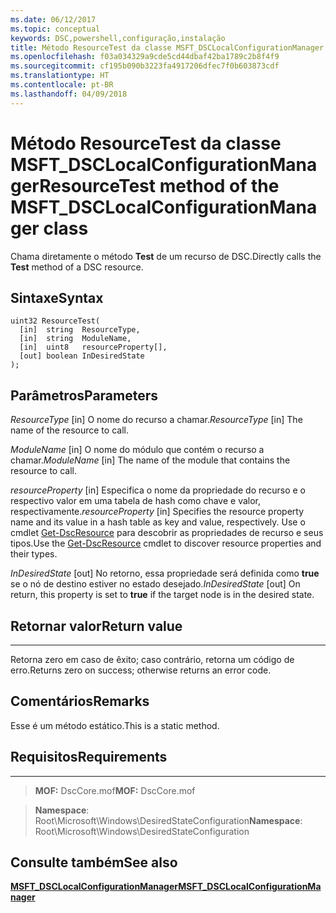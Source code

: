 ```yaml
---
ms.date: 06/12/2017
ms.topic: conceptual
keywords: DSC,powershell,configuração,instalação
title: Método ResourceTest da classe MSFT_DSCLocalConfigurationManager
ms.openlocfilehash: f03a034329a9cde5cd44dbaf42ba1789c2b8f4f9
ms.sourcegitcommit: cf195b090b3223fa4917206dfec7f0b603873cdf
ms.translationtype: HT
ms.contentlocale: pt-BR
ms.lasthandoff: 04/09/2018
---
```

# <a name="resourcetest-method-of-the-msftdsclocalconfigurationmanager-class"></a><span data-ttu-id="2a110-103">Método ResourceTest da classe MSFT_DSCLocalConfigurationManager</span><span class="sxs-lookup"><span data-stu-id="2a110-103">ResourceTest method of the MSFT_DSCLocalConfigurationManager class</span></span>

<span data-ttu-id="2a110-104">Chama diretamente o método **Test** de um recurso de DSC.</span><span class="sxs-lookup"><span data-stu-id="2a110-104">Directly calls the **Test** method of a DSC resource.</span></span>

<a name="syntax"></a><span data-ttu-id="2a110-105">Sintaxe</span><span class="sxs-lookup"><span data-stu-id="2a110-105">Syntax</span></span>
------

```mof
uint32 ResourceTest(
  [in]  string  ResourceType,
  [in]  string  ModuleName,
  [in]  uint8   resourceProperty[],
  [out] boolean InDesiredState
);
```

<a name="parameters"></a><span data-ttu-id="2a110-106">Parâmetros</span><span class="sxs-lookup"><span data-stu-id="2a110-106">Parameters</span></span>
----------

<span data-ttu-id="2a110-107">*ResourceType* \[in\] O nome do recurso a chamar.</span><span class="sxs-lookup"><span data-stu-id="2a110-107">*ResourceType* \[in\] The name of the resource to call.</span></span>

<span data-ttu-id="2a110-108">*ModuleName* \[in\] O nome do módulo que contém o recurso a chamar.</span><span class="sxs-lookup"><span data-stu-id="2a110-108">*ModuleName* \[in\] The name of the module that contains the resource to call.</span></span>

<span data-ttu-id="2a110-109">*resourceProperty* \[in\] Especifica o nome da propriedade do recurso e o respectivo valor em uma tabela de hash como chave e valor, respectivamente.</span><span class="sxs-lookup"><span data-stu-id="2a110-109">*resourceProperty* \[in\] Specifies the resource property name and its value in a hash table as key and value, respectively.</span></span> <span data-ttu-id="2a110-110">Use o cmdlet [Get-DscResource](https://technet.microsoft.com/library/dn521625.aspx) para descobrir as propriedades de recurso e seus tipos.</span><span class="sxs-lookup"><span data-stu-id="2a110-110">Use the [Get-DscResource](https://technet.microsoft.com/library/dn521625.aspx) cmdlet to discover resource properties and their types.</span></span>

<span data-ttu-id="2a110-111">*InDesiredState* \[out\] No retorno, essa propriedade será definida como **true** se o nó de destino estiver no estado desejado.</span><span class="sxs-lookup"><span data-stu-id="2a110-111">*InDesiredState* \[out\] On return, this property is set to **true** if the target node is in the desired state.</span></span>

## <a name="return-value"></a><span data-ttu-id="2a110-112">Retornar valor</span><span class="sxs-lookup"><span data-stu-id="2a110-112">Return value</span></span>
------------

<span data-ttu-id="2a110-113">Retorna zero em caso de êxito; caso contrário, retorna um código de erro.</span><span class="sxs-lookup"><span data-stu-id="2a110-113">Returns zero on success; otherwise returns an error code.</span></span>

## <a name="remarks"></a><span data-ttu-id="2a110-114">Comentários</span><span class="sxs-lookup"><span data-stu-id="2a110-114">Remarks</span></span>

<span data-ttu-id="2a110-115">Esse é um método estático.</span><span class="sxs-lookup"><span data-stu-id="2a110-115">This is a static method.</span></span>

## <a name="requirements"></a><span data-ttu-id="2a110-116">Requisitos</span><span class="sxs-lookup"><span data-stu-id="2a110-116">Requirements</span></span>
------------
><span data-ttu-id="2a110-117">**MOF:** DscCore.mof</span><span class="sxs-lookup"><span data-stu-id="2a110-117">**MOF:** DscCore.mof</span></span>

><span data-ttu-id="2a110-118">**Namespace**: Root\Microsoft\Windows\DesiredStateConfiguration</span><span class="sxs-lookup"><span data-stu-id="2a110-118">**Namespace**: Root\Microsoft\Windows\DesiredStateConfiguration</span></span>


## <a name="see-also"></a><span data-ttu-id="2a110-119">Consulte também</span><span class="sxs-lookup"><span data-stu-id="2a110-119">See also</span></span>


[<span data-ttu-id="2a110-120">**MSFT_DSCLocalConfigurationManager**</span><span class="sxs-lookup"><span data-stu-id="2a110-120">**MSFT_DSCLocalConfigurationManager**</span></span>](msft-dsclocalconfigurationmanager.md)